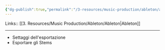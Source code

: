 ```yaml
---
{"dg-publish":true,"permalink":"/3-resources/music-production/ableton/ableton-export/","tags":["type/note"]}
---
```


Links:: [[3. Resources/Music Production/Ableton/Ableton\|Ableton]]

---

- Settaggi dell'esportazione
- Esportare gli Stems



